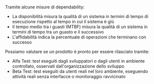 Tramite alcune misure di dependability:
- La disponibilità misura la qualità di un sistema in termini di tempo di esecuzione rispetto al tempo in cui il sistema è giù
- Il tempo medio tra i guasti (MTBF) misura la qualità di un sistema in termini di tempo tra un guasto e il successivo
- L'affidabilità indica la percentuale di operazioni che terminano con successo

Possiamo valutare se un prodotto è pronto per essere rilasciato tramite:
- Alfa Test: test eseguiti dagli sviluppatori o dagli utenti in ambiente controllato, osservati dall'organizzazione dello sviluppo
- Beta Test: test eseguiti da utenti reali nel loro ambiente, eseguendo attività reali senza interfacce o monitoraggio ravvicinato